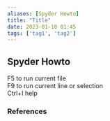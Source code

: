 ```yaml
---
aliases: [Spyder Howto]
title: "Title"
date: 2023-01-10 01:45
tags: ['tag1', 'tag2']
---
```


## Spyder Howto

F5 to run current file  
F9 to run current line or selection  
Ctrl+I help

### References
